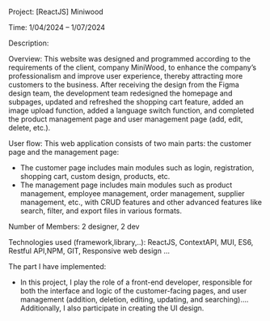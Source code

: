 Project: [ReactJS] Miniwood

Time: 1/04/2024 – 1/07/2024

Description:

Overview: This website was designed and programmed according to the requirements of the client, company MiniWood, to enhance the company’s professionalism and improve user experience, thereby attracting more customers to the business. After receiving the design from the Figma design team, the development team redesigned the homepage and subpages, updated and refreshed the shopping cart feature, added an image upload function, added a language switch function, and completed the product management page and user management page (add, edit, delete, etc.).

User flow: This web application consists of two main parts: the customer page and the management page:
+ The customer page includes main modules such as login, registration, shopping cart, custom design, products, etc.
+ The management page includes main modules such as product management, employee management, order management, supplier management, etc., with CRUD features and other advanced features like search, filter, and export files in various formats.
    
Number of Members: 2 designer, 2 dev 

Technologies used (framework,library,..): ReactJS, ContextAPI, MUI, ES6, Restful API,NPM, GIT, Responsive web design …

The part I have implemented: 
+ In this project, I play the role of a front-end developer, responsible for both the interface and logic of the customer-facing pages, and user management (addition, deletion, editing, updating, and searching)…. Additionally, I also participate in creating the UI design.
